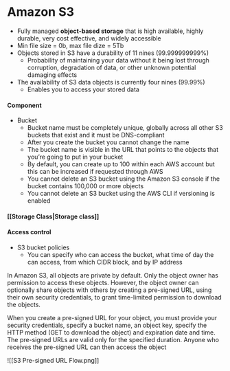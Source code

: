 # Amazon S3

- Fully managed **object-based storage** that is high available, highly durable, very cost effective, and widely accessible
- Min file size = 0b, max file dize = 5Tb
- Objects stored in S3 have a durability of 11 nines (99.999999999%)
	- Probability of maintaining your data without it being lost through corruption, degradation of data, or other unknown potential damaging effects
-	The availability of S3 data objects is currently four nines (99.99%)
	- Enables you to access your stored data

#### Component
- Bucket
	- Bucket name must be completely unique, globally across all other S3 buckets that exist and it must be DNS-compliant
	- After you create the bucket you cannot change the name
	- The bucket name is visible in the URL that points to the objects that you’re going to put in your bucket
	- By default, you can create up to 100 within each AWS account but this can be increased if requested through AWS
	- You cannot delete an S3 bucket using the Amazon S3 console if the bucket contains 100,000 or more objects
	- You cannot delete an S3 bucket using the AWS CLI if versioning is enabled

#### [[Storage Class|Storage class]]

#### Access control
- S3 bucket policies
	-  You can specify who can access the bucket, what time of day the can access, from which CIDR block, and by IP address


In Amazon S3, all objects are private by default. Only the object owner has permission to access these objects. However, the object owner can optionally share objects with others by creating a pre-signed URL, using their own security credentials, to grant time-limited permission to download the objects.

When you create a pre-signed URL for your object, you must provide your security credentials, specify a bucket name, an object key, specify the HTTP method (GET to download the object) and expiration date and time. The pre-signed URLs are valid only for the specified duration. Anyone who receives the pre-signed URL can then access the object

![[S3 Pre-signed URL Flow.png]]